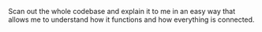 Scan out the whole codebase and explain it to me in an easy way that allows me to understand how it functions and how everything is connected.
